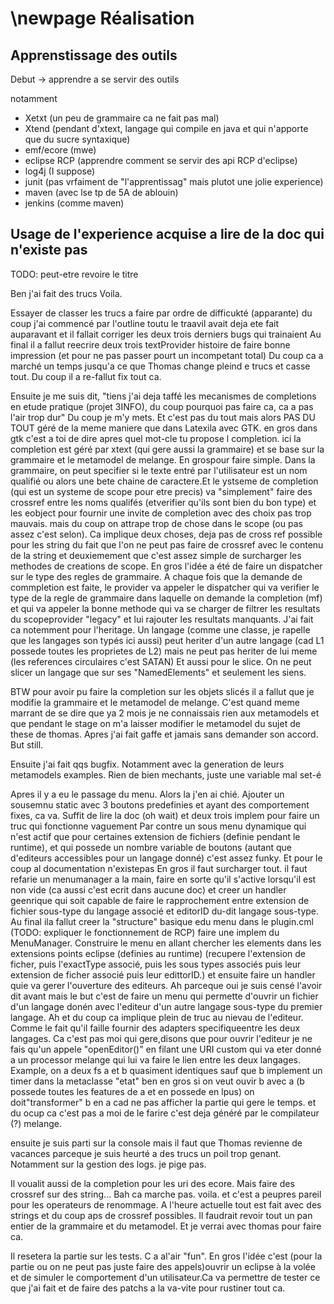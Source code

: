 \newpage
Réalisation
===========

Apprenstissage des outils
-------------------------

Debut -> apprendre a se servir des outils

notamment

 - Xetxt (un peu de grammaire ca ne fait pas mal)
 - Xtend (pendant d'xtext, langage qui compile en java et qui n'apporte que du sucre syntaxique)
 - emf/ecore (mwe)
 - eclipse RCP (apprendre comment se servir des api RCP d'eclipse)
 - log4j (I suppose)
 - junit (pas vrfaiment de "l'apprentissag" mais plutot une jolie experience)
 - maven (avec lse tp de 5A de ablouin)
 - jenkins (comme maven)

Usage de l'experience acquise a lire de la doc qui n'existe pas
---------------------------------------------------------------

TODO: peut-etre revoire le titre

Ben j'ai fait des trucs
Voila.

Essayer de classer les trucs a faire par ordre de difficukté (apparante)
du coup j'ai commencé par l'outline
toutu le traavil avait deja ete fait auparavant et il fallait corriger les deux trois derniers bugs qui trainaient
Au final il a fallut reecrire deux trois textProvider histoire de faire bonne impression (et pour ne pas passer pourt un incompetant total)
Du coup ca a marché un temps jusqu'a ce que Thomas change pleind e trucs et casse tout. Du coup il a re-fallut fix tout ca.

Ensuite je me suis dit, "tiens j'ai deja taffé les mecanismes de completions en etude pratique (projet 3INFO), du coup pourquoi pas faire ca,
ca a pas l'air trop dur"
Du coup je m'y mets.
Et c'est pas du tout mais alors PAS DU TOUT géré de la meme maniere que dans Latexila avec GTK.
en gros dans gtk c'est a toi de dire apres quel mot-cle tu propose l completion. ici la completion
est géré par xtext (qui gere aussi la grammaire) et se base sur la grammaire et le metamodel de melange.
En grospour faire simple. Dans la grammaire, on peut specifier si le texte entré par l'utilisateur est un nom qualifié
ou alors une bete chaine de caractere.Et le ystseme de completion (qui est un systeme de scope pour etre precis) va "simplement"
faire des crossref entre les noms qualifés (etverifier qu'ils sont bien du bon type) et les eobject pour fournir une invite de completion
avec des choix pas trop mauvais. mais du coup on attrape trop de chose dans le scope (ou pas assez c'est selon).
Ca implique deux choses, deja pas de cross ref possible pour les string du fait que l'on ne peut pas faire de crossref avec le contenu de la string
et deuxiemement que c'est assez simple de surcharger les methodes de creations de scope. En gros l'idée a été de 
faire un dispatcher sur le type des regles de grammaire. A chaque fois que la demande de commpletion est faite, le provider
va appeler le dispatcher qui va verifier le type de la regle de grammaire dans laquelle on demande la completion (mf)
et qui va appeler la bonne methode qui va se charger de filtrer les resultats du scopeprovider "legacy" et lui rajouter les
resultats manquants.
J'ai fait ca notemment pour l'heritage. Un langage (comme une classe, je rapelle que les langages son typés ici aussi) peut heriter
d'un autre langage (cad L1 possede toutes les proprietes de L2) mais ne peut pas heriter de lui meme (les references circulaires c'est SATAN)
Et aussi pour le slice. On ne peut slicer un langage que sur ses "NamedElements" et seulement les siens.

BTW pour avoir pu faire la completion sur les objets slicés il a fallut que je modifie la grammaire et le metamodel de melange. 
C'est quand meme marrant de se dire que ya 2 mois je ne connaissais rien aux metamodels et que pendant le stage on m'a laisser modifier
le metamodel du sujet de these de thomas. Apres j'ai fait gaffe et jamais sans demander son accord. But still.

Ensuite j'ai fait qqs bugfix. Notamment avec la generation de leurs metamodels examples. Rien de bien mechants, juste une variable mal set-é


Apres il y a eu le passage du menu. Alors la j'en ai chié. Ajouter un sousemnu static avec 3 boutons predefinies et ayant des comportement
fixes, ca va. Suffit de lire la doc (oh wait) et deux trois implem pour faire un truc qui fonctionne vaguement
Par contre un sous menu dynamique qui n'est actif que pour certaines extension de fichiers (definie pendant le runtime), et qui possede un 
nombre variable de boutons (autant que d'editeurs accessibles pour un langage donné) c'est assez funky. Et pour le coup al documentation n'existepas
En gros il faut surcharger tout. il faut refarie un menumanager a la main, faire en sorte qu'il s'active lorsqu'il est non vide (ca aussi c'est 
ecrit dans aucune doc) et creer un handler geenrique qui soit capable de faire le rapprochement entre extension de fichier sous-type du langage associé et 
editorID du-dit langage sous-type. Au final ila fallut creer la "structure" basique edu menu dans le plugin.cml (TODO: expliquer le fonctionnement de RCP)
faire une implem du MenuManager. Construire le menu en allant chercher les elements dans les extensions points eclipse (definies au runtime)
(recupere l'extension de ficher, puis l'exactType associé, puis les sous types associés puis leur extension de ficher associé puis leur edittorID.)
et ensuite faire un handler quie va gerer l'ouverture des editeurs. Ah parceque oui je suis censé l'avoir dit avant mais le but c'est de faire un menu
qui permette d'ouvrir un fichier d'un langage donén avec l'editeur d'un autre langage sous-type du premier langage. Ah et du coup ca implique
plein de truc au nievau de l'editeur. Comme le fait qu'il faille fournir des adapters specifiqueentre les deux langages. Ca c'est pas moi qui
gere,disons que pour ouvrir l'editeur je ne fais qu'un appele "openEditor()" en filant une URI custom qui va eter donné a un processor melange qui 
lui va faire le lien entre les deux langages. Example, on a deux fs a et b quasiment identiques sauf que b implement un timer dans la metaclasse "etat"
ben en gros si on veut ouvir b avec a (b possede toutes les features de a et en possede en lpus) on doit"transformer" b en a cad ne pas afficher la partie
qui gere le temps. et du ocup ca c'est pas a moi de le farire c'est deja généré par le compilateur (?) melange.

ensuite je suis parti sur la console mais il faut que Thomas revienne de vacances parceque je suis heurté a des trucs un poil trop genant.
Notamment sur la gestion des logs. je pige pas.

Il voualit aussi de la completion pour les uri des ecore. Mais faire des crossref sur des string... Bah ca marche pas. voila. et c'est a peupres pareil pour
les operateurs de renommage. A l'heure actuelle tout est fait avec des strings et du coup aps de crossref possibles. Il faudrait revoir tout un
pan entier de la grammaire et du metamodel. Et je verrai avec thomas pour faire ca.

Il resetera la partie sur les tests. C a al'air "fun". En gros l'idée c'est (pour la partie ou on ne peut pas juste faire des appels)ouvrir un eclipse
à la volée et de simuler le comportement d'un utilisateur.Ca va permettre de tester ce que j'ai fait et de faire des patchs a la va-vite pour rustiner
tout ca.
